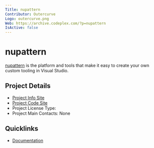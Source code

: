 ```yaml
---
Title: nupattern
Contributor: Outercurve
Logo: outercurve.png
Web: https://archive.codeplex.com/?p=nupattern
IsActive: false
---
```

# nupattern

[nupattern](https://archive.codeplex.com/?p=nupattern) is the platform and tools that make it easy to create your own custom tooling in Visual Studio.

## Project Details

* [Project Info Site](https://archive.codeplex.com/?p=nupattern)
* [Project Code Site](https://codeplexarchive.blob.core.windows.net/archive/projects/nupattern/nupattern.zip)
* Project License Type: 
* Project Main Contacts: None

## Quicklinks

* [Documentation](https://archive.codeplex.com/?p=nupatterns)

